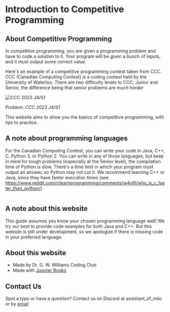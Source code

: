# Introduction to Competitive Programming

## About Competitive Programming
In competitive programming, you are given a programming problem and have to code a solution to it. Your program will be given a bunch of inputs, and it must output some correct value. 

Here's an example of a competitive programming contest taken from CCC. CCC (Canadian Computing Contest) is a coding contest held by the University of Waterloo. There are two difficulty levels to CCC, Junior and Senior, the difference being that senior problems are *much harder*

![CCC 2023 J4/S1](/ccc_photo.png)


*Problem: CCC 2023 J4/S1*

This website aims to show you the basics of competitive programming, with tips to practice.

## A note about programming languages
For the Canadian Computing Contest, you can write your code in Java, C++, C, Python 3, or Python 2. You can write in any of those languages, but keep in mind for tough problems (especially at the Senior level), the compilation time of Python is slow. There's a time limit in which your program must output an answer, so Python may not cut it. We recommend learning C++ or Java, since they have faster execution times (see https://www.reddit.com/r/learnprogramming/comments/w4ofli/why_is_c_faster_than_python/)
```{tableofcontents}
```

## A note about this website
This guide assumes you know your chosen programming language well! We try our best to provide code examples for both Java and C++. But this website is still under development, so we apologize if there is missing code in your preferred language.

## About this website
- Made by Dr. G. W. Williams Coding Club
- Made with [Jupyter Books](https://jupyterbook.org/en/stable/intro.html "Jupyter Books")
## Contact Us
Spot a typo or have a question? Contact us on Discord at assistant_of_milo or by <a href = "mailto: 340895069@gapps.yrdsb.ca"> email </a>

